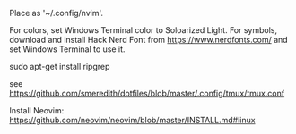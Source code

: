 Place as '~/.config/nvim'.

For colors, set Windows Terminal color to Soloarized Light.
For symbols, download and install Hack Nerd Font from https://www.nerdfonts.com/ and set Windows Terminal to use it.

sudo apt-get install ripgrep

see https://github.com/smeredith/dotfiles/blob/master/.config/tmux/tmux.conf

Install Neovim: https://github.com/neovim/neovim/blob/master/INSTALL.md#linux

